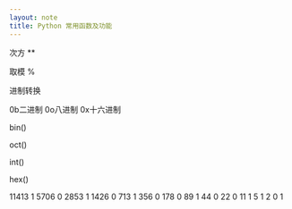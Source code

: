 ```yaml
---
layout: note
title: Python 常用函数及功能
---
```


次方 **

取模 %

进制转换

0b二进制 0o八进制 0x十六进制

bin()

oct()

int()

hex()


11413 1
5706 0
2853 1
1426 0
713 1
356 0
178 0
89 1
44 0
22 0
11 1
5 1
2 0
1